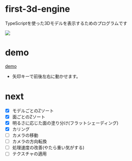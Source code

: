 # first-3d-engine
TypeScriptを使った3Dモデルを表示するためのプログラムです

![](https://naoki-tomita.github.io/image.png)

# demo
[demo](https://naoki-tomita.github.io/first-3d-engine/dist/)

* 矢印キーで前後左右に動かせます。

# next
- [x] モデルごとのZソート
- [x] 面ごとのZソート
- [x] 明るさに応じた面の塗り分け(フラットシェーディング)
- [x] カリング
- [ ] カメラの移動
- [ ] カメラの方向転換
- [ ] 処理速度の改善(やたら重い気がする)
- [ ] テクスチャの適用
